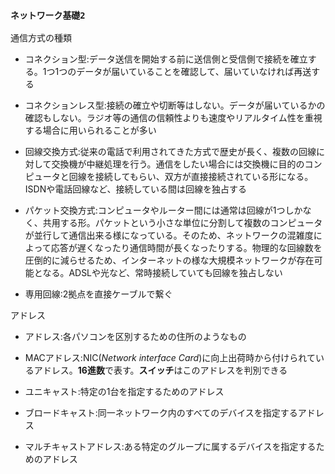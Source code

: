 ### `ネットワーク基礎2`

通信方式の種類

- コネクション型:データ送信を開始する前に送信側と受信側で接続を確立する。1つ1つのデータが届いていることを確認して、届いていなければ再送する

- コネクションレス型:接続の確立や切断等はしない。データが届いているかの確認もしない。ラジオ等の通信の信頼性よりも速度やリアルタイム性を重視する場合に用いられることが多い

- 回線交換方式:従来の電話で利用されてきた方式で歴史が長く、複数の回線に対して交換機が中継処理を行う。通信をしたい場合には交換機に目的のコンピュータと回線を接続してもらい、双方が直接接続されている形になる。ISDNや電話回線など、接続している間は回線を独占する

- パケット交換方式:コンピュータやルーター間には通常は回線が1つしかなく、共用する形。パケットという小さな単位に分割して複数のコンピュータが並行して通信出来る様になっている。そのため、ネットワークの混雑度によって応答が遅くなったり通信時間が長くなったりする。物理的な回線数を圧倒的に減らせるため、インターネットの様な大規模ネットワークが存在可能となる。ADSLや光など、常時接続していても回線を独占しない

- 専用回線:2拠点を直接ケーブルで繋ぐ

アドレス

- アドレス:各パソコンを区別するための住所のようなもの

- MACアドレス:NIC(*Network interface Card*)に向上出荷時から付けられているアドレス。**16進数**で表す。**スイッチ**はこのアドレスを判別できる

- ユニキャスト:特定の1台を指定するためのアドレス

- ブロードキャスト:同一ネットワーク内のすべてのデバイスを指定するアドレス

- マルチキャストアドレス:ある特定のグループに属するデバイスを指定するためのアドレス
